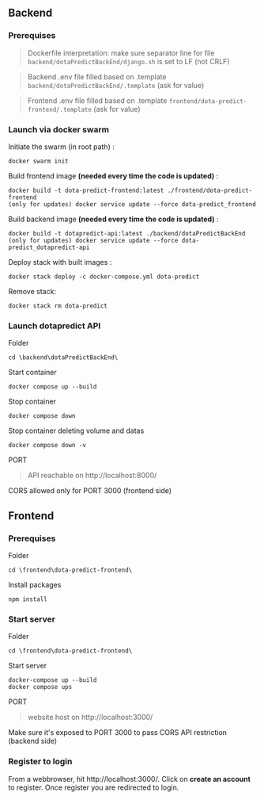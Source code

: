 ## Backend

### Prerequises

> Dockerfile interpretation: make sure separator line for file `backend/dotaPredictBackEnd/django.sh` is set to LF (not CRLF)

> Backend .env file filled based on .template `backend/dotaPredictBackEnd/.template` (ask for value)

> Frontend .env file filled based on .template `frontend/dota-predict-frontend/.template` (ask for value)

### Launch via docker swarm 

Initiate the swarm (in root path) :
```
docker swarm init
```
Build frontend image **(needed every time the code is updated)** :
```
docker build -t dota-predict-frontend:latest ./frontend/dota-predict-frontend
(only for updates) docker service update --force dota-predict_frontend
```
Build backend image **(needed every time the code is updated)** :
```
docker build -t dotapredict-api:latest ./backend/dotaPredictBackEnd
(only for updates) docker service update --force dota-predict_dotapredict-api
```
Deploy stack with built images :
```
docker stack deploy -c docker-compose.yml dota-predict
```
Remove stack:
```
docker stack rm dota-predict
```

### Launch dotapredict API

Folder
```
cd \backend\dotaPredictBackEnd\
```

Start container
````
docker compose up --build
````

Stop container
````
docker compose down
````

Stop container deleting volume and datas
```
docker compose down -v
```

PORT
> API reachable on http://localhost:8000/

CORS allowed only for PORT 3000 (frontend side)

## Frontend

### Prerequises

Folder
```
cd \frontend\dota-predict-frontend\
```

Install packages
```
npm install
```

### Start server

Folder
```
cd \frontend\dota-predict-frontend\
```

Start server
```
docker-compose up --build
docker compose ups
```

PORT
> website host on http://localhost:3000/

Make sure it's exposed to PORT 3000 to pass CORS API restriction (backend side)

### Register to login

From a webbrowser, hit http://localhost:3000/. Click on **create an account** to register. Once register you are redirected to login.